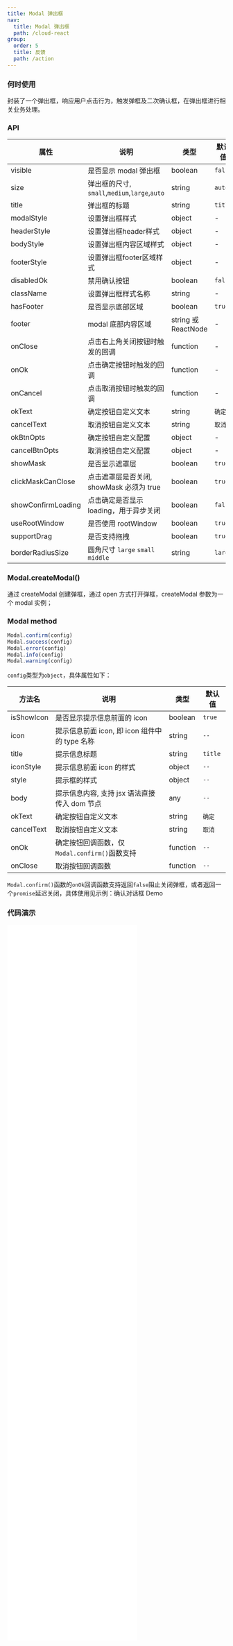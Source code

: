 ```yaml
---
title: Modal 弹出框
nav:
  title: Modal 弹出框
  path: /cloud-react
group:
  order: 5
  title: 反馈
  path: /action
---
```


### 何时使用

封装了一个弹出框，响应用户点击行为，触发弹框及二次确认框，在弹出框进行相关业务处理。

### API

| 属性               | 说明                                     | 类型                | 默认值  |
| ------------------ | ---------------------------------------- | ------------------- | ------- |
| visible            | 是否显示 modal 弹出框                    | boolean             | `false` |
| size              | 弹出框的尺寸, `small`,`medium`,`large`,`auto`  | string              | `auto` |
| title              | 弹出框的标题                             | string              | `title` |
| modalStyle         | 设置弹出框样式                           | object              | -       |
| headerStyle        | 设置弹出框header样式                           | object              | -       |
| bodyStyle          | 设置弹出框内容区域样式                   | object              | -       |
| footerStyle        | 设置弹出框footer区域样式                 | object              | -       |
| disabledOk         | 禁用确认按钮                             | boolean             | `false` |
| className          | 设置弹出框样式名称                       | string              | -       |
| hasFooter          | 是否显示底部区域                         | boolean             | `true`  |
| footer             | modal 底部内容区域                       | string 或 ReactNode | -       |
| onClose            | 点击右上角关闭按钮时触发的回调           | function            | -       |
| onOk               | 点击确定按钮时触发的回调                 | function            | -       |
| onCancel           | 点击取消按钮时触发的回调                 | function            | -       |
| okText             | 确定按钮自定义文本                       | string              | `确定`  |
| cancelText         | 取消按钮自定义文本                       | string              | `取消`  |
| okBtnOpts        | 确定按钮自定义配置                       | object              | -       |
| cancelBtnOpts    | 取消按钮自定义配置                       | object              | -       |
| showMask           | 是否显示遮罩层                           | boolean             | `true`  |
| clickMaskCanClose  | 点击遮罩层是否关闭, showMask 必须为 true | boolean             | `true`  |
| showConfirmLoading | 点击确定是否显示 loading，用于异步关闭   | boolean             | `false` |
| useRootWindow | 是否使用 rootWindow   | boolean             | `true` |
| supportDrag | 是否支持拖拽   | boolean             | `true` |
| borderRadiusSize | 圆角尺寸 `large` `small` `middle`   | string             | `large` |

### Modal.createModal()

通过 createModal 创建弹框，通过 open 方式打开弹框，createModal 参数为一个 modal 实例；

### Modal method

```js
Modal.confirm(config)
Modal.success(config)
Modal.error(config)
Modal.info(config)
Modal.warning(config)
```

`config`类型为`object`，具体属性如下：

| 方法名     | 说明                                          | 类型     | 默认值 |
| ---------- | --------------------------------------------- | -------- | ------ |
| isShowIcon | 是否显示提示信息前面的 icon                   | boolean  | `true` |
| icon       | 提示信息前面 icon, 即 icon 组件中的 type 名称 | string   | `--`   |
| title      | 提示信息标题                                | string   | `title`   |
| iconStyle  | 提示信息前面 icon 的样式                      | object   | `--`   |
| style      | 提示框的样式                                  | object   | `--`   |
| body       | 提示信息内容, 支持 jsx 语法直接传入 dom 节点  | any      | `--`   |
| okText             | 确定按钮自定义文本                       | string              | `确定`  |
| cancelText         | 取消按钮自定义文本                       | string              | `取消`  |
| onOk       | 确定按钮回调函数，仅`Modal.confirm()`函数支持 | function | `--`   |
| onClose    | 取消按钮回调函数                              | function | `--`   |

`Modal.confirm()`函数的`onOk`回调函数支持返回`false`阻止关闭弹框，或者返回一个`promise`延迟关闭，具体使用见示例：确认对话框 Demo

 ### 代码演示 

<embed src="@components/modal/demos/info.md" /> 

<embed src="@components/modal/demos/confirm.md" /> 

<!-- <embed src="@components/modal/demos/defineInfoStyle.md" />  -->

<embed src="@components/modal/demos/async.md" /> 

<embed src="@components/modal/demos/basic-size-modal.md" /> 

<embed src="@components/modal/demos/basic-modal.md" /> 

<embed src="@components/modal/demos/callback.md" /> 

<embed src="@components/modal/demos/component.md" /> 

<embed src="@components/modal/demos/defineTpl.md" /> 

<!-- <embed src="@components/modal/demos/iframe.md" />  -->

<embed src="@components/modal/demos/methodModal.md" /> 

<embed src="@components/modal/demos/nest.md" /> 

<embed src="@components/modal/demos/style.md" /> 
